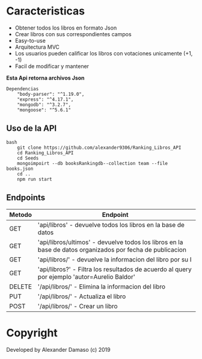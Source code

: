 ﻿# Caracteristicas
 
 - Obtener todos los libros en formato Json
-  Crear libros con sus correspondientes campos
-  Easy-to-use
-  Arquitectura MVC  
-  Los usuarios pueden calificar los libros con votaciones unicamente (+1, -1)
-  Facil de modificar y mantener

**Esta Api retorna archivos Json** 
 
 
    Dependencias 
        "body-parser": "^1.19.0",
        "express": "^4.17.1",
        "mongodb": "^3.2.7",
        "mongoose": "^5.6.1"
 
 
 
 ## Uso de la API
 
    bash
        git clone https://github.com/alexander9306/Ranking_Libros_API
        cd Ranking_Libros_API
        cd Seeds
        mongoimpoirt --db booksRankingdb--collection team --file books.json
        cd ..
        npm run start
        

 
 ## Endpoints

| Metodo         | Endpoint            |
|--------------- |---------------------|
| GET            | 'api/libros' - devuelve todos los libros en la base de datos 
| GET            | 'api/libros/ultimos' - devuelve todos los libros en la base de datos organizados por fecha de publicacion
| GET            | 'api/libros/<id>' - devuelve la informacion del libro por su I
| GET            | 'api/libros?<data query>' - Filtra los resultados de acuerdo al query por ejemplo 'autor=Aurelio Baldor'
| DELETE         | '/api/libros/<id>' - Elimina la informacion del libro
| PUT            | '/api/libros/<id>' - Actualiza el libro
| POST           | '/api/libros/' - Crear un libro
  


# Copyright
Developed by Alexander Damaso (c) 2019
